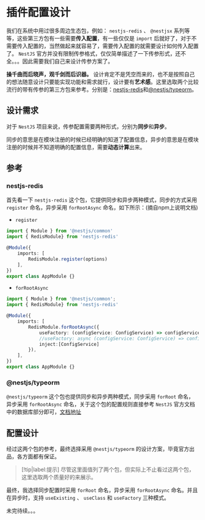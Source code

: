 # 插件配置设计

我们在系统中用过很多周边生态包，例如： `nestjs-redis` 、 `@nestjsx` 系列等等，这些第三方包有一些需要**传入配置**，有一些仅仅是 `import` 后就好了，对于不需要传入配置的，当然做起来就容易了，需要传入配置的就需要设计如何传入配置了。 `NestJS` 官方并没有限制传参格式，仅仅简单描述了一下传参形式，还不全。。。因此需要我们自己来设计传参方案了。

**操千曲而后晓声，观千剑而后识器。** 设计肯定不是凭空而来的，也不是按照自己的想法随意设计只要能实现功能和需求就行，设计要有**艺术感**。这里选取两个比较流行的带有传参的第三方包来参考。分别是：[nestjs-redis](https://github.com/skunight/nestjs-redis)和[@nestjs/typeorm](https://github.com/nestjs/typeorm)。

## 设计需求

对于 `NestJS` 项目来说，传参配置需要两种形式，分别为**同步**和**异步**。

同步的意思是在模块注册的时候已经明确的知道了配置信息，异步的意思是在模块注册的时候并不知道明确的配置信息，需要**动态计算**出来。

## 参考

### nestjs-redis

首先看一下 `nestjs-redis` 这个包，它提供同步和异步两种模式，同步的方式采用 `register` 命名，异步采用 `forRootAsync` 命名，如下所示：(摘自npm上说明文档)

* `register`

```typescript
import { Module } from '@nestjs/common'
import { RedisModule} from 'nestjs-redis'

@Module({
    imports: [
        RedisModule.register(options)
    ],
})
export class AppModule {}
```

* `forRootAsync`

```typescript
import { Module } from '@nestjs/common';
import { RedisModule} from 'nestjs-redis'

@Module({
    imports: [
        RedisModule.forRootAsync({
            useFactory: (configService: ConfigService) => configService.get('redis'),         // or use async method
            //useFactory: async (configService: ConfigService) => configService.get('redis'),
            inject:[ConfigService]
        }),
    ],
})
export class AppModule {}
```

### @nestjs/typeorm

`@nestjs/typeorm` 这个包也提供同步和异步两种模式，同步采用 `forRoot` 命名，异步采用 `forRootAsync` 命名，关于这个包的配置规则直接参考 `NestJS` 官方文档中的数据库部分即可，[文档地址](https://docs.nestjs.com/techniques/database)

## 配置设计

经过这两个包的参考，最终选择采用 `@nestjs/typeorm` 的设计方案，毕竟官方出品，各方面都有保证。

> [!tip|label:提示]
> 尽管这里面值列了两个包，但实际上不止看过这两个包，这里选取两个质量好的来展示。


最终，我选择同步配置时采用 `forRoot` 命名，异步采用 `forRootAsync` 命名。并且在异步时，支持 `useExisting` 、 `useClass` 和 `useFactory` 三种模式。

未完待续。。。
